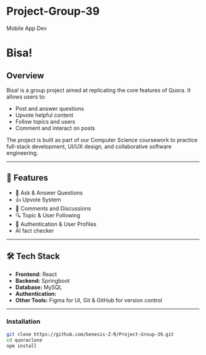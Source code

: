 # Project-Group-39
Mobile App Dev 
# Bisa!

## Overview

Bisa! is a group project aimed at replicating the core features of Quora. It allows users to:

- Post and answer questions
- Upvote helpful content
- Follow topics and users
- Comment and interact on posts

The project is built as part of our Computer Science coursework to practice full-stack development, UI/UX design, and collaborative software engineering.

---

## 🌟 Features

- 📝 Ask & Answer Questions  
- 👍 Upvote System  
- 🧵 Comments and Discussions  
- 🔍 Topic & User Following  
- 🔐 Authentication & User Profiles
- AI fact checker 

---

## 🛠️ Tech Stack

- **Frontend:** React
- **Backend:** Springboot
- **Database:** MySQL
- **Authentication:** 
- **Other Tools:** Figma for UI, Git & GitHub for version control

---



### Installation

```bash
git clone https://github.com/Genesis-Z-R/Project-Group-39.git
cd quoraclone
npm install
